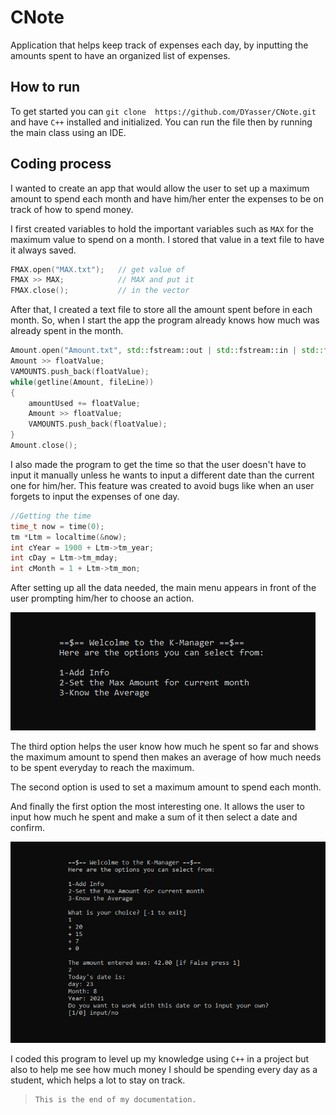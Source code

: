 # CNote

Application that helps keep track of expenses each day, by inputting the amounts spent to have an organized list of expenses.

## How to run

To get started you can `git clone  https://github.com/DYasser/CNote.git` and have `C++` installed and initialized. You can run the file then by running the main class using an IDE.

## Coding process

I wanted to create an app that would allow the user to set up a maximum amount to spend each month and have him/her enter the expenses to be on track of how to spend money.

I first created variables to hold the important variables such as `MAX` for the maximum value to spend on a month. I stored that value in a text file to have it always saved.

```C++
FMAX.open("MAX.txt");   // get value of
FMAX >> MAX;            // MAX and put it
FMAX.close();           // in the vector
```

After that, I created a text file to store all the amount spent before in each month. So, when I start the app the program already knows how much was already spent in the month.

```C++
Amount.open("Amount.txt", std::fstream::out | std::fstream::in | std::fstream::app);
Amount >> floatValue;
VAMOUNTS.push_back(floatValue);
while(getline(Amount, fileLine))
{
    amountUsed += floatValue;
    Amount >> floatValue;
    VAMOUNTS.push_back(floatValue);
}
Amount.close();
```

I also made the program to get the time so that the user doesn't have to input it manually unless he wants to input a different date than the current one for him/her. This feature was created to avoid bugs like when an user forgets to input the expenses of one day.

```C++
//Getting the time
time_t now = time(0);
tm *Ltm = localtime(&now);
int cYear = 1900 + Ltm->tm_year;
int cDay = Ltm->tm_mday;
int cMonth = 1 + Ltm->tm_mon;
```

After setting up all the data needed, the main menu appears in front of the user prompting him/her to choose an action.

![mainmenu](./demo0.png)

The third option helps the user know how much he spent so far and shows the maximum amount to spend then makes an average of how much needs to be spent everyday to reach the maximum.

The second option is used to set a maximum amount to spend each month.

And finally the first option the most interesting one. It allows the user to input how much he spent and make a sum of it then select a date and confirm.

![mainmenu](./demo1.png)

I coded this program to level up my knowledge using `C++` in a project but also to help me see how much money I should be spending every day as a student, which helps a lot to stay on track.

>     This is the end of my documentation.
